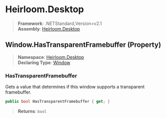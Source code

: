 # Heirloom.Desktop

> **Framework**: .NETStandard,Version=v2.1  
> **Assembly**: [Heirloom.Desktop][0]

## Window.HasTransparentFramebuffer (Property)

> **Namespace**: [Heirloom.Desktop][0]  
> **Declaring Type**: [Window][1]

### HasTransparentFramebuffer

Gets a value that determines if this window supports a transparent framebuffer.

```cs
public bool HasTransparentFramebuffer { get; }
```

> **Returns**: `bool`

[0]: ../../../Heirloom.Desktop.md
[1]: ../Window.md
